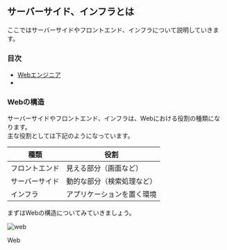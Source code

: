 ## サーバーサイド、インフラとは
ここではサーバーサイドやフロントエンド、インフラについて説明していきます。

### 目次
* [Webエンジニア](#sec1)
* [](#sec2)

### <a name="sec1"></a>Webの構造
サーバーサイドやフロントエンド、インフラは、Webにおける役割の種類になります。  
主な役割としては下記のようになっています。

|種類|役割|
|----|-----|
|フロントエンド|見える部分（画面など）|
|サーバーサイド|動的な部分（検索処理など）|
|インフラ|アプリケーションを置く環境|

まずはWebの構造についてみていきましょう。

![web](https://user-images.githubusercontent.com/32017808/38397739-53f84062-397a-11e8-8f76-9f935ce34fd0.png)

Web